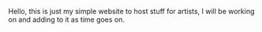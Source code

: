 Hello, this is just my simple website to host stuff for artists, I will be working on and adding to it as time goes on.
